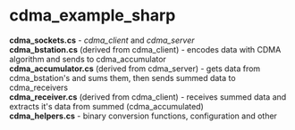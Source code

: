 cdma_example_sharp
==================

<b>cdma_sockets.cs</b> - <i>cdma_client</i> and <i>cdma_server</i><br>
<b>cdma_bstation.cs</b> (derived from cdma_client) - encodes data with CDMA algorithm and sends to cdma_accumulator <br>
<b>cdma_accumulator.cs</b> (derived from cdma_server) - gets data from cdma_bstation's and sums them, then sends summed data to cdma_receivers<br>
<b>cdma_receiver.cs</b> (derived from cdma_client) - receives summed data and extracts it's data from summed (cdma_accumulated)<br>
<b>cdma_helpers.cs</b> - binary conversion functions, configuration and other<br>

